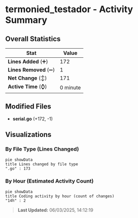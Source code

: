 # termonied_testador - Activity Summary 

## Overall Statistics

| Stat                   | Value                                                             |
| ---------------------- | ----------------------------------------------------------------- |
| **Lines Added** (➕)   | 172                                          |
| **Lines Removed** (➖) | 1                                        |
| **Net Change** (↕)    | 171                |
| **Active Time** (⌚)   | 0 minute |


## Modified Files
- **serial.go** (+172, -1)

## Visualizations

### By File Type (Lines Changed)

```mermaid
pie showData
title Lines changed by file type
".go" : 173
```

### By Hour (Estimated Activity Count)

```mermaid
pie showData
title Coding activity by hour (count of changes)
"14h" : 2
```


> **Last Updated:** 06/03/2025, 14:12:19